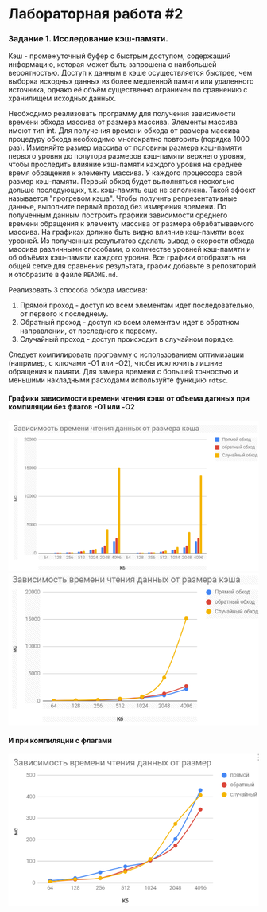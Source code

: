 # Лабораторная работа #2

### Задание 1. Исследование кэш-памяти.
Кэш - промежуточный буфер с быстрым доступом, содержащий информацию, которая может быть запрошена с наибольшей вероятностью. Доступ к данным в кэше осуществляется быстрее, чем выборка исходных данных из более медленной памяти или удаленного источника, однако её объём существенно ограничен по сравнению с хранилищем исходных данных.

Необходимо реализовать программу для получения зависимости времени обхода массива от размера массива. Элементы массива имеют тип int.  Для получения времени обхода от размера массива процедуру обхода необходимо многократно повторить (порядка 1000 раз). Изменяйте размер массива от половины размера кэш-памяти первого уровня до полутора размеров кэш-памяти верхнего уровня, чтобы проследить влияние кэш-памяти каждого уровня на среднее время обращения к элементу массива. У каждого процессора свой размер кэш-памяти. Первый обход будет выполняться несколько дольше последующих, т.к. кэш-память еще не заполнена. Такой эффект называется "прогревом кэша". Чтобы получить репрезентативные данные, выполните первый проход без измерения времени. По полученным данным построить графики зависимости среднего времени обращения к элементу массива от размера обрабатываемого массива. На графиках должно быть видно влияние кэш-памяти всех уровней. Из полученных результатов сделать вывод о скорости обхода массива различными способами, о количестве уровней кэш-памяти и об объёмах кэш-памяти каждого уровня. Все графики отобразить на общей сетке для сравнения результата, график добавьте в репозиторий и отобразите в файле `README.md`. 

Реализовать 3 способа обхода массива: 
1. Прямой проход - доступ ко всем элементам идет последовательно, от первого к последнему.
2. Обратный проход - доступ ко всем элементам идет в обратном направлении, от последнего к первому.
3. Случайный проход - доступ происходит в случайном порядке.

Следует компилировать программу с использованием оптимизации (например, c ключами -O1 или -O2), чтобы исключить лишние обращения к памяти. Для замера времени с большей точностью и меньшими накладными расходами используйте функцию `rdtsc`.

#### Графики зависимости времени чтения кэша от объема дагнных при компиляции без флагов -О1 или -O2
![graph](/images/a.png)
![graph](/images/b.png)
#### И при компиляции с флагами
![graph](/images/c.png)
